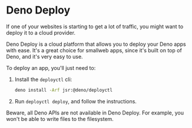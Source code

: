 # Deno Deploy

If one of your websites is starting to get a lot of traffic, you might want to deploy it to a cloud provider.

Deno Deploy is a cloud platform that allows you to deploy your Deno apps with ease. It's a great choice for smallweb apps, since it's built on top of Deno, and it's very easy to use.

To deploy an app, you'll just need to:

1. Install the `deployctl` cli:

    ```sh
    deno install -Arf jsr:@deno/deployctl
    ```

2. Run `deployctl deploy`, and follow the instructions.

Beware, all Deno APIs are not available in Deno Deploy. For example, you won't be able to write files to the filesystem.
